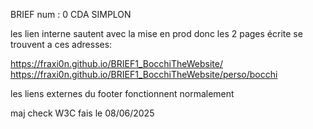 BRIEF num : 0 CDA SIMPLON

les lien interne sautent avec la mise en prod donc les 2 pages écrite se trouvent a ces adresses:

https://fraxi0n.github.io/BRIEF1_BocchiTheWebsite/
https://fraxi0n.github.io/BRIEF1_BocchiTheWebsite/perso/bocchi

les liens externes du footer fonctionnent normalement

maj check W3C fais le 08/06/2025
